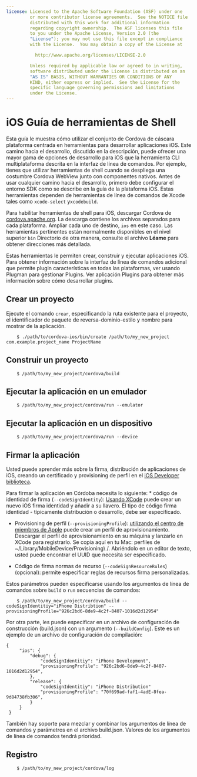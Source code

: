 ```yaml
---
license: Licensed to the Apache Software Foundation (ASF) under one
         or more contributor license agreements.  See the NOTICE file
         distributed with this work for additional information
         regarding copyright ownership.  The ASF licenses this file
         to you under the Apache License, Version 2.0 (the
         "License"); you may not use this file except in compliance
         with the License.  You may obtain a copy of the License at

           http://www.apache.org/licenses/LICENSE-2.0

         Unless required by applicable law or agreed to in writing,
         software distributed under the License is distributed on an
         "AS IS" BASIS, WITHOUT WARRANTIES OR CONDITIONS OF ANY
         KIND, either express or implied.  See the License for the
         specific language governing permissions and limitations
         under the License.
---
```


# iOS Guía de herramientas de Shell

Esta guía le muestra cómo utilizar el conjunto de Cordova de cáscara plataforma centrada en herramientas para desarrollar aplicaciones iOS. Este camino hacia el desarrollo, discutido en la descripción, puede ofrecer una mayor gama de opciones de desarrollo para iOS que la herramienta CLI multiplataforma descrita en la interfaz de línea de comandos. Por ejemplo, tienes que utilizar herramientas de shell cuando se despliega una costumbre Cordova WebView junto con componentes nativos. Antes de usar cualquier camino hacia el desarrollo, primero debe configurar el entorno SDK como se describe en la guía de la plataforma iOS. Estas herramientas dependen de herramientas de línea de comandos de Xcode tales como `xcode-select` y`xcodebuild`.

Para habilitar herramientas de shell para iOS, descargar Cordova de [cordova.apache.org][1]. La descarga contiene los archivos separados para cada plataforma. Ampliar cada uno de destino, `ios` en este caso. Las herramientas pertinentes están normalmente disponibles en el nivel superior `bin` Directorio de otra manera, consulte el archivo **Léame** para obtener direcciones más detallada.

 [1]: http://cordova.apache.org

Estas herramientas le permiten crear, construir y ejecutar aplicaciones iOS. Para obtener información sobre la interfaz de línea de comandos adicional que permite plugin características en todas las plataformas, ver usando Plugman para gestionar Plugins. Ver aplicación Plugins para obtener más información sobre cómo desarrollar plugins.

## Crear un proyecto

Ejecute el comando `crear`, especificando la ruta existente para el proyecto, el identificador de paquete de reversa-dominio-estilo y nombre para mostrar de la aplicación.

        $ ./path/to/cordova-ios/bin/create /path/to/my_new_project com.example.project_name ProjectName
    

## Construir un proyecto

        $ /path/to/my_new_project/cordova/build
    

## Ejecutar la aplicación en un emulador

        $ /path/to/my_new_project/cordova/run --emulator
    

## Ejecutar la aplicación en un dispositivo

        $ /path/to/my_new_project/cordova/run --device
    

## Firmar la aplicación

Usted puede aprender más sobre la firma, distribución de aplicaciones de iOS, creando un certificado y provisioning de perfil en el [iOS Developer biblioteca][2].

 [2]: https://developer.apple.com/library/ios/documentation/IDEs/Conceptual/AppDistributionGuide/ConfiguringYourApp/ConfiguringYourApp.html

Para firmar la aplicación en Córdoba necesita lo siguiente: * código de identidad de firma (`--codeSignIdentity`): [Usando XCode][3] puede crear un nuevo iOS firma identidad y añadir a su llavero. El tipo de código firma identidad - típicamente distribución o desarrollo, debe ser especificado.

 [3]: https://developer.apple.com/library/ios/documentation/IDEs/Conceptual/AppDistributionGuide/MaintainingCertificates/MaintainingCertificates.html#//apple_ref/doc/uid/TP40012582-CH31-SW6

*   Provisioning de perfil (`--provisioningProfile`): [utilizando el centro de miembros de Apple][4] puede crear un perfil de aprovisionamiento. Descargar el perfil de aprovisionamiento en su máquina y lanzarlo en XCode para registrarlo. Se copia aquí en tu Mac: perfiles de ~/Library/MobileDevice/Provisioning\ /. Abriéndolo en un editor de texto, usted puede encontrar el UUID que necesita ser especificado.

*   Código de firma normas de recurso (`--codeSignResourceRules`) (opcional): permite especificar reglas de recursos firma personalizadas.

 [4]: https://developer.apple.com/library/ios/documentation/IDEs/Conceptual/AppDistributionGuide/MaintainingProfiles/MaintainingProfiles.html#//apple_ref/doc/uid/TP40012582-CH30-SW61

Estos parámetros pueden especificarse usando los argumentos de línea de comandos sobre `build` o `run` secuencias de comandos:

        $ /path/to/my_new_project/cordova/build --codeSignIdentitiy="iPhone Distribtion" --provisioningProfile="926c2bd6-8de9-4c2f-8407-1016d2d12954" 
    

Por otra parte, les puede especificar en un archivo de configuración de construcción (build.json) con un argumento (`--buildConfig`). Este es un ejemplo de un archivo de configuración de compilación:

    {
         "ios": {
             "debug": {
                 "codeSignIdentitiy": "iPhone Development",
                 "provisioningProfile": "926c2bd6-8de9-4c2f-8407-1016d2d12954",
             },
             "release": {
                 "codeSignIdentitiy": "iPhone Distribution"
                 "provisioningProfile": "70f699ad-faf1-4adE-8fea-9d84738fb306",
             }
         }
     }
    

También hay soporte para mezclar y combinar los argumentos de línea de comandos y parámetros en el archivo build.json. Valores de los argumentos de línea de comandos tendrá prioridad.

## Registro

        $ /path/to/my_new_project/cordova/log